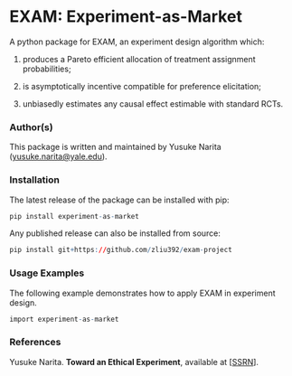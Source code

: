 # EXAM: Experiment-as-Market

A python package for EXAM, an experiment design algorithm which:

1. produces a Pareto efficient allocation of treatment assignment probabilities;

2. is asymptotically incentive compatible for preference elicitation;

3. unbiasedly estimates any causal effect estimable with standard RCTs.

### Author(s)

This package is written and maintained by Yusuke Narita (yusuke.narita@yale.edu).


### Installation

The latest release of the package can be installed with pip:

```R
pip install experiment-as-market
```

Any published release can also be installed from source:

```R
pip install git+https://github.com/zliu392/exam-project
```

### Usage Examples

The following example demonstrates how to apply EXAM in experiment design.

```R
import experiment-as-market
```

### References
Yusuke Narita.
<b>Toward an Ethical Experiment</b>, available at
[<a href="https://papers.ssrn.com/sol3/papers.cfm?abstract_id=3094905">SSRN</a>].
